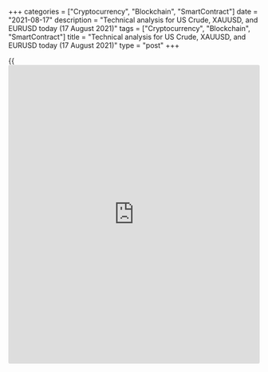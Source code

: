 +++
categories = ["Cryptocurrency", "Blockchain", "SmartContract"]
date = "2021-08-17"
description = "Technical analysis for US Crude, XAUUSD, and EURUSD today (17 August 2021)"
tags = ["Cryptocurrency", "Blockchain", "SmartContract"]
title = "Technical analysis for US Crude, XAUUSD, and EURUSD today (17 August 2021)"
type = "post"
+++

{{<iframe id="large-banner" src="https://www.bounty.group/#slide=17.0" width="100%" height="600" scrolling="no" style="border: 0px solid rgb(216, 221, 230); border-radius: 3px;">}}

2021-08-17

2021-08-17

Short-term analysis for oil, gold, and EURUSD for 17.08.2021Alex
Rodionov

I welcome my fellow traders! I have made a price forecast for US Crude,
XAUUSD, and EURUSD using a combination of margin zones methodology and
technical analysis. Based on the market analysis, I suggest entry
signals for intraday traders.

Gold trades yielded profits in the Additional Zone 1771 - 1770 which
serves as a strong support.

The article covers the following subjects:

## Oil price forecast for today: USCrude analysis

Yesterday, oil broke out the Intermediary Zone 66.69 - 66.42. The short-
term trend reversed down. Now the lower Target Zone 63.96 - 63.42 serves
as the target for sales.

Now oil is trading in correction. After yesterday's breakout of the
Additional Zone 67.01 - 66.88, it can be assumed that the correction
will reach the trend key resistance 68.51 - 68.24.

Today it is possible to look for purchases from the zone of 66.89 -
66.07 with the target at level 68.24, as well as enter sales if level
66.07 is broken out. The zone of 63.96 - 63.42 will serve as the target
for sales.

### [USCrude][1] trading ideas for today:

  1. Open buy positions according to the pattern in 66.89 - 66.07. TakeProfit: 68.51 - 68.24. StopLoss: according to the pattern rules.

  2. Sell when the Additional Zone 66.21 - 66.07 is broken out. TakeProfit: Target Zone 63.96 - 63.42. StopLoss: beyond the next local high.

* * *

## Gold price forecast for today: XAUUSD analysis

Gold trades yielded profits in the Additional Zone 1771 - 1770 which
serves as a strong support. As a result, the short-term trend continued,
and buyers closed the position with a Take Profit. Target Zone 2 1780 -
1775 has also been broken out, indicating the most probable continuation
of the trend with a target in the Gold Zone 2 1800 - 1798.

I suggest looking for new purchases on correction at strong supports:
Additional Zone 1781 - 1780 and Intermediary Zone 1770 - 1768. The
latter serves as the border of a short-term uptrend. The local high of
the day can be considered as the first target.

### [XAUUSD][2] trading ideas for today:

  1. Buy according to the pattern in Additional Zone 1781 - 1780. TakeProfit: 1791.7. StopLoss: according to the pattern rules.

  2. Buy according to the pattern in Intermediary Zone 1770 - 1768. TakeProfit: 1791.7. StopLoss: according to the pattern rules.

* * *

## Euro/Dollar forecast for today: EURUSD analysis

The EURUSD traders have tested the Additional Zone 1.1760 - 1.1756,
following the correction down in the intraday uptrend. Buyers should
consider an opportunity to enter purchases at good prices with the
target at the high of August 13. To enter a trade, there should be a
signal according to your trading strategy.

If the price breaks out the Additional Zone 1.1760 - 1.1756, one could
consider entering sell trades with a target at 1.1709.

### [EURUSD][3] trading ideas for today:

Buy according to the pattern in Additional Zone 1.1760 - 1.1756.
TakeProfit: 1.1802. StopLoss: according to the pattern rules.

* * *

P.S. Did you like my article? Share it in social networks: it will be
the best “thank you" :)

Ask me questions and comment below. I’ll be glad to answer your
questions and give necessary explanations.

 **Useful links:**

  * I recommend trying to trade with a reliable broker [here][4]. The system allows you to trade by yourself or copy successful traders from all across the globe.
  * Use my promo-code BLOG for getting deposit bonus 50% on LiteForex platform. Just enter this code in the appropriate field while [depositing][5] your trading account.
  * Telegram chat for traders: <t.me/liteforexengchat>. We are sharing the signals and trading experience
  * Telegram channel with high-quality analytics, Forex reviews, training articles, and other useful things for traders <t.me/liteforex>

## Price chart of XAUUSD in real time mode

The content of this article reflects the author’s opinion and does not
necessarily reflect the official position of LiteForex. The material
published on this page is provided for informational purposes only and
should not be considered as the provision of investment advice for the
purposes of Directive 2004/39/EC.

Rate this article:

{{value}}

( {{count}} {{title}} )

   1. my.liteforex.com/trading?type=oil
   2. my.liteforex.com/trading/chart?symbol=XAUUSD&returnUrl=true
   3. my.liteforex.com/trading/chart?symbol=EURUSD&returnUrl=true
   4. my.liteforex.com/?category=analysts-opinions&slug=short-term-analysis-for-oil-gold-and-eurusd-for-17082021&openPopup=%2Fregistration%2Fpopup&utm_source=blog&utm_medium=article&utm_campaign=bonus
   5. my.liteforex.com/deposit/?category=analysts-opinions&slug=short-term-analysis-for-oil-gold-and-eurusd-for-17082021&promo_code=BLOG&utm_source=blog&utm_medium=article&utm_campaign=bonus